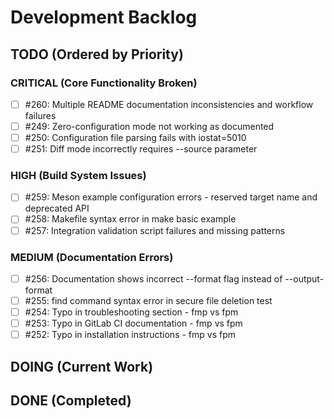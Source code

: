 # Development Backlog

## TODO (Ordered by Priority)

### CRITICAL (Core Functionality Broken)
- [ ] #260: Multiple README documentation inconsistencies and workflow failures
- [ ] #249: Zero-configuration mode not working as documented  
- [ ] #250: Configuration file parsing fails with iostat=5010
- [ ] #251: Diff mode incorrectly requires --source parameter

### HIGH (Build System Issues)
- [ ] #259: Meson example configuration errors - reserved target name and deprecated API
- [ ] #258: Makefile syntax error in make basic example
- [ ] #257: Integration validation script failures and missing patterns

### MEDIUM (Documentation Errors)
- [ ] #256: Documentation shows incorrect --format flag instead of --output-format
- [ ] #255: find command syntax error in secure file deletion test
- [ ] #254: Typo in troubleshooting section - fmp vs fpm
- [ ] #253: Typo in GitLab CI documentation - fmp vs fpm
- [ ] #252: Typo in installation instructions - fmp vs fpm

## DOING (Current Work)

## DONE (Completed)